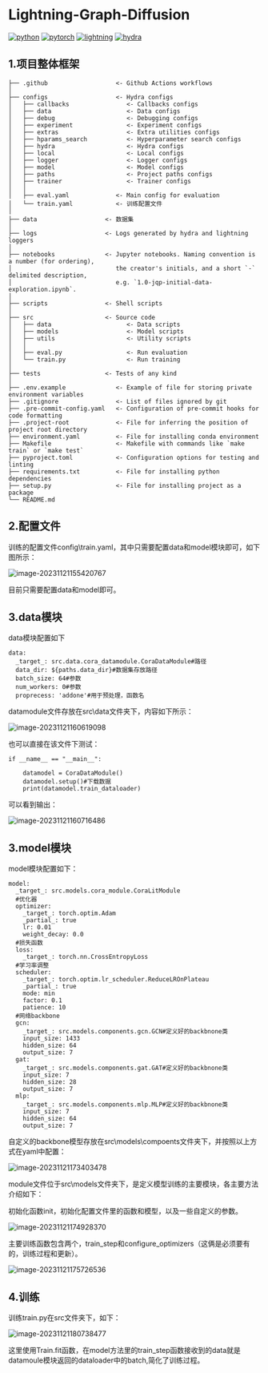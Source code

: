 # Lightning-Graph-Diffusion

[![python](https://img.shields.io/badge/-Python_3.8_%7C_3.9_%7C_3.10-blue?logo=python&logoColor=white)](https://github.com/pre-commit/pre-commit)
[![pytorch](https://img.shields.io/badge/PyTorch_2.0+-ee4c2c?logo=pytorch&logoColor=white)](https://pytorch.org/get-started/locally/)
[![lightning](https://img.shields.io/badge/-Lightning_2.0+-792ee5?logo=pytorchlightning&logoColor=white)](https://pytorchlightning.ai/)
[![hydra](https://img.shields.io/badge/Config-Hydra_1.3-89b8cd)](https://hydra.cc/)

## 1.项目整体框架

```
├── .github                   <- Github Actions workflows
│
├── configs                   <- Hydra configs
│   ├── callbacks                <- Callbacks configs
│   ├── data                     <- Data configs
│   ├── debug                    <- Debugging configs
│   ├── experiment               <- Experiment configs
│   ├── extras                   <- Extra utilities configs
│   ├── hparams_search           <- Hyperparameter search configs
│   ├── hydra                    <- Hydra configs
│   ├── local                    <- Local configs
│   ├── logger                   <- Logger configs
│   ├── model                    <- Model configs
│   ├── paths                    <- Project paths configs
│   ├── trainer                  <- Trainer configs
│   │
│   ├── eval.yaml             <- Main config for evaluation
│   └── train.yaml            <- 训练配置文件
│
├── data                   <- 数据集
│
├── logs                   <- Logs generated by hydra and lightning loggers
│
├── notebooks              <- Jupyter notebooks. Naming convention is a number (for ordering),
│                             the creator's initials, and a short `-` delimited description,
│                             e.g. `1.0-jqp-initial-data-exploration.ipynb`.
│
├── scripts                <- Shell scripts
│
├── src                    <- Source code
│   ├── data                     <- Data scripts
│   ├── models                   <- Model scripts
│   ├── utils                    <- Utility scripts
│   │
│   ├── eval.py                  <- Run evaluation
│   └── train.py                 <- Run training
│
├── tests                  <- Tests of any kind
│
├── .env.example              <- Example of file for storing private environment variables
├── .gitignore                <- List of files ignored by git
├── .pre-commit-config.yaml   <- Configuration of pre-commit hooks for code formatting
├── .project-root             <- File for inferring the position of project root directory
├── environment.yaml          <- File for installing conda environment
├── Makefile                  <- Makefile with commands like `make train` or `make test`
├── pyproject.toml            <- Configuration options for testing and linting
├── requirements.txt          <- File for installing python dependencies
├── setup.py                  <- File for installing project as a package
└── README.md
```

## 2.配置文件

训练的配置文件config\train.yaml，其中只需要配置data和model模块即可，如下图所示：

![image-20231121155420767](image/image-20231121155420767.png)

目前只需要配置data和model即可。

## 3.data模块

data模块配置如下

```
data:
  _target_: src.data.cora_datamodule.CoraDataModule#路径
  data_dir: ${paths.data_dir}#数据集存放路径
  batch_size: 64#参数	
  num_workers: 0#参数
  proprecess: 'addone'#用于预处理，函数名
```

datamodule文件存放在src\data文件夹下，内容如下所示：

![image-20231121160619098](image/image-20231121160619098.png)

也可以直接在该文件下测试：

```
if __name__ == "__main__":

    datamodel = CoraDataModule()
    datamodel.setup()#下载数据
    print(datamodel.train_dataloader)
```

可以看到输出：

![image-20231121160716486](image/image-20231121160716486.png)

## 3.model模块

model模块配置如下：

```
model:
  _target_: src.models.cora_module.CoraLitModule
  #优化器
  optimizer:
    _target_: torch.optim.Adam
    _partial_: true
    lr: 0.01
    weight_decay: 0.0
  #损失函数
  loss:
    _target_: torch.nn.CrossEntropyLoss
  #学习率调整
  scheduler:
    _target_: torch.optim.lr_scheduler.ReduceLROnPlateau
    _partial_: true
    mode: min
    factor: 0.1
    patience: 10
  #网络backbone
  gcn:
    _target_: src.models.components.gcn.GCN#定义好的backbnone类
    input_size: 1433
    hidden_size: 64
    output_size: 7
  gat:
    _target_: src.models.components.gat.GAT#定义好的backbnone类
    input_size: 7
    hidden_size: 28
    output_size: 7
  mlp:
    _target_: src.models.components.mlp.MLP#定义好的backbnone类
    input_size: 7
    hidden_size: 64
    output_size: 7
```

自定义的backbone模型存放在src\models\compoents文件夹下，并按照以上方式在yaml中配置：

![image-20231121173403478](image/image-20231121173403478.png)

module文件位于src\models文件夹下，是定义模型训练的主要模块，各主要方法介绍如下：

初始化函数init，初始化配置文件里的函数和模型，以及一些自定义的参数。

![image-20231121174928370](image/image-20231121174928370.png)

主要训练函数包含两个，train_step和configure_optimizers（这俩是必须要有的，训练过程和更新）。

![image-20231121175726536](image/image-20231121175726536.png)

## 4.训练

训练train.py在src文件夹下，如下：

![image-20231121180738477](image/image-20231121180738477.png)

这里使用Train.fit函数，在model方法里的train_step函数接收到的data就是datamoule模块返回的dataloader中的batch,简化了训练过程。